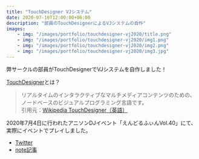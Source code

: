 ```yaml
---
title: "TouchDesigner VJシステム"
date: 2020-07-16T12:00:00+06:00
description: "部員のTouchDesignerによるVJシステムの自作"
images:
    - img: "/images/portfolio/touchdesigner-vj2020/title.png"
    - img: "/images/portfolio/touchdesigner-vj2020/img1.png"
    - img: "/images/portfolio/touchdesigner-vj2020/img2.png"
    - img: "/images/portfolio/touchdesigner-vj2020/img3.jpg"
---
```

弊サークルの部員がTouchDesignerでVJシステムを自作しました！

[TouchDesigner](https://derivative.ca/)とは？
> リアルタイムのインタラクティブなマルチメディアコンテンツのための、ノードベースのビジュアルプログラミング言語です。  
> 引用元：[Wikipedia TouchDesigner（英語）](https://en.wikipedia.org/wiki/TouchDesigner) 


2020年7月4日に行われたアニソンDJイベント「えんどるふぃんVol.40」にて、実際にイベントでプレイしました。

* [Twitter](https://twitter.com/bboy_puccho/status/1278346625874710529)
* [note記事](https://note.com/comgicon/n/nb6cb08ba7b49)
